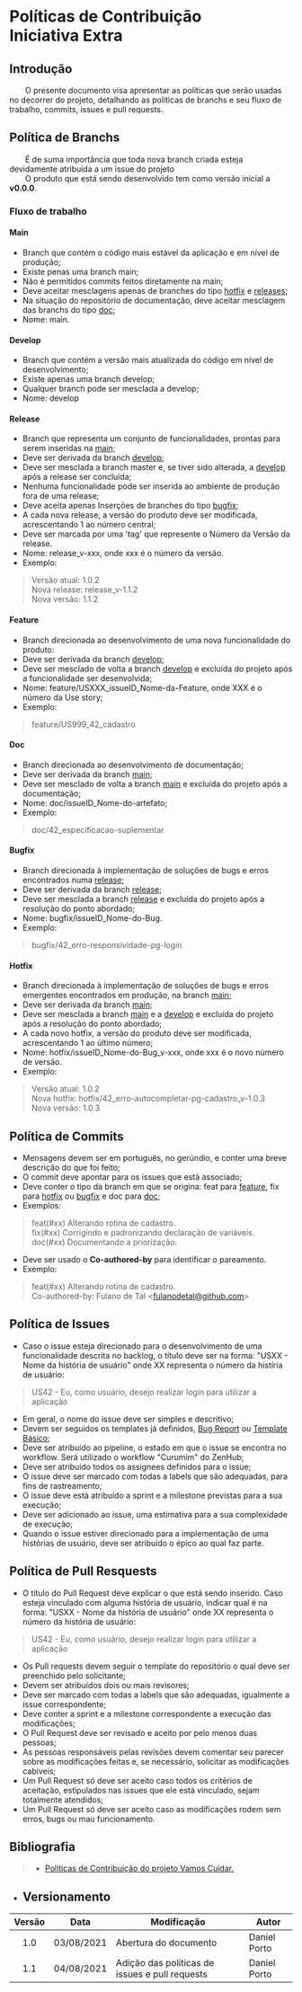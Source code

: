 # Políticas de Contribuição <br> <span class="rotulo-extra">Iniciativa Extra</span>

## Introdução
&emsp;&emsp;O presente documento visa apresentar as políticas que serão usadas no decorrer do projeto, detalhando as politicas de branchs e seu fluxo de trabalho, commits, issues e pull requests.

## Política de Branchs
&emsp;&emsp;É de suma importância que toda nova branch criada esteja devidamente atribuída a um issue do projeto<br>
&emsp;&emsp;O produto que está sendo desenvolvido tem como versão inicial a **v0.0.0**.
### Fluxo de trabalho
#### Main
- Branch que contém o código mais estável da aplicação e em nível de produção;
- Existe penas uma branch main;
- Não é permitidos commits feitos diretamente na main;
- Deve aceitar mesclagens apenas de branches do tipo [hotfix](#hotfix) e [releases](#release);
- Na situação do repositório de documentação, deve aceitar mesclagem das branchs do tipo [doc](#doc);
- Nome: main.

#### Develop
- Branch que contém a versão mais atualizada do código em nível de desenvolvimento;
- Existe apenas uma branch develop;
- Qualquer branch pode ser mesclada a develop;
- Nome: develop

#### Release
- Branch que representa um conjunto de funcionalidades, prontas para serem inseridas na [main](#main);
- Deve ser derivada da branch [develop](#develop);
- Deve ser mesclada a branch master e, se tiver sido alterada, a [develop](#develop) após a release ser concluída;
- Nenhuma funcionalidade pode ser inserida ao ambiente de produção fora de uma release;
- Deve aceita apenas Inserções de branches do tipo [bugfix](#bugfix);
- A cada nova release, a versão do produto deve ser modificada, acrescentando 1 ao número central;
- Deve ser marcada por uma 'tag' que represente o Número da Versão da release.
- Nome: release_v-xxx, onde xxx é o número da versão.
- Exemplo:
> Versão atual: 1.0.2<br>
> Nova release: release_v-1.1.2<br>
> Nova versão:  1.1.2  

#### Feature
- Branch direcionada ao desenvolvimento de uma nova funcionalidade do produto:
- Deve ser derivada da branch [develop](#develop);
- Deve ser mesclado de volta a branch [develop](#develop) e excluída do projeto após a funcionalidade ser desenvolvida;
- Nome: feature/USXXX_issueID_Nome-da-Feature, onde XXX é o número da Use story;
- Exemplo:
> feature/US999_42_cadastro

#### Doc
- Branch direcionada ao desenvolvimento de documentação;
- Deve ser derivada da branch [main](#main);
- Deve ser mesclado de volta a branch [main](#main) e excluída do projeto após a documentação;
- Nome: doc/issueID_Nome-do-artefato;
- Exemplo:
> doc/42_especificacao-suplementar

#### Bugfix
- Branch direcionada à implementação de soluções de bugs e erros encontrados numa [release](#release);
- Deve ser derivada da branch [release](#release);
- Deve ser mesclada a branch [release](#release) e excluída do projeto após a resolução do ponto abordado;
- Nome: bugfix/issueID_Nome-do-Bug.
- Exemplo:
> bugfix/42_erro-responsividade-pg-login

#### Hotfix
- Branch direcionada à implementação de soluções de bugs e erros emergentes encontrados em produção, na branch [main](#main);
- Deve ser derivada da branch [main](#main);
- Deve ser mesclada a branch [main](#main) e a [develop](#develop) e excluída do projeto após a resolução do ponto abordado;
- A cada novo hotfix, a versão do produto deve ser modificada, acrescentando 1 ao último número;
- Nome: hotfix/issueID_Nome-do-Bug_v-xxx, onde xxx é o novo número de versão.
- Exemplo:
> Versão atual: 1.0.2<br>
> Nova hotfix: hotfix/42_erro-autocompletar-pg-cadastro_v-1.0.3<br>
> Nova versão:  1.0.3 

## Política de Commits
- Mensagens devem ser em português, no gerúndio, e conter uma breve descrição do que foi feito;
- O commit deve apontar para os issues que está associado;
- Deve conter o tipo da branch em que se origina: feat para [feature](#feature), fix para [hotfix](#hotfix) ou [bugfix](#bugfix) e doc para [doc](#doc);
- Exemplos:

> feat(#xx) Alterando rotina de cadastro.<br>
> fix(#xx) Corrigindo e padronizando declaração de variáveis.<br>
> doc(#xx) Documentando a priorização.

- Deve ser usado o **Co-authored-by** para identificar o pareamento.
- Exemplo:

> feat(#xx) Alterando rotina de cadastro.<br>
> Co-authored-by: Fulano de Tal <<fulanodetal@github.com>>

## Política de Issues
- Caso o issue esteja direcionado para o desenvolvimento de uma funcionalidade descrita no backlog, o título deve ser na forma: "USXX - Nome da história de usuário" onde XX representa o número da histíria de usuário:
> US42 - Eu, como usuário, desejo realizar login para utilizar a aplicação 
- Em geral, o nome do issue deve ser simples e descritivo;
- Devem ser seguidos os templates já definidos, [Bug Report](https://github.com/UnBArqDsw2021-1/2021.1_G6_Curumim/blob/main/.github/ISSUE_TEMPLATE/bug-report.md) ou [Template Básico](https://github.com/UnBArqDsw2021-1/2021.1_G6_Curumim/blob/main/.github/ISSUE_TEMPLATE/template-basico.md);
- Deve ser atribuído ao pipeline, o estado em que o issue se encontra no workflow. Será utilizado o workflow "Curumim" do ZenHub;
- Deve ser atribuído todos os assignees definidos para o issue;
- O issue deve ser marcado com todas a labels que são adequadas, para fins de rastreamento;
- O issue deve está atribuído a sprint e a milestone previstas para a sua execução;
- Deve ser adicionado ao issue, uma estimativa para a sua complexidade de execução;
- Quando o issue estiver direcionado para a implementação de uma histórias de usuário, deve ser atribuído o épico ao qual faz parte.

## Política de Pull Resquests
- O título do Pull Request deve explicar o que está sendo inserido. Caso esteja vinculado com alguma história de usuário, indicar qual é na forma: "USXX - Nome da história de usuário" onde XX representa o número da história de usuário:
> US42 - Eu, como usuário, desejo realizar login para utilizar a aplicação 
- Os Pull requests devem seguir o template do repositório o qual deve ser preenchido pelo solicitante;
- Devem ser atribuídos dois ou mais revisores;
- Deve ser marcado com todas a labels que são adequadas, igualmente a issue correspondente;
- Deve conter a sprint e a milestone correspondente a execução das modificações;
- O Pull Request deve ser revisado e aceito por pelo menos duas pessoas;
- As pessoas responsáveis pelas revisões devem comentar seu parecer sobre as modificações feitas e, se necessário, solicitar as modificações cabíveis;
- Um Pull Request só deve ser aceito caso todos os critérios de aceitação, estipulados nas issues que ele está vinculado, sejam totalmente atendidos;
- Um Pull Request só deve ser aceito caso as modificações rodem sem erros, bugs ou mau funcionamento.

## Bibliografia
> - [Políticas de Contribuição do projeto Vamos Cuidar.](https://fga-eps-mds.github.io/2020.1-VC_Usuario/#/CONTRIBUTING)

- ## Versionamento
| Versão | Data | Modificação | Autor |
|:-:|--|--|--|
|1.0|03/08/2021| Abertura do documento | Daniel Porto |
|1.1|04/08/2021| Adição das políticas de issues e pull requests | Daniel Porto |